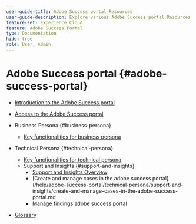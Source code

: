 ```yaml
---
user-guide-title: Adobe Success portal Resources
user-guide-description: Explore various Adobe Success portal Resources for more details.
feature-set: Experience Cloud
feature: Adobe Success Portal
type: Documentation
hide: true
role: User, Admin
---
```


# Adobe Success portal {#adobe-success-portal}

- [Introduction to the Adobe Success portal](/help/adobe-success-portal/adobe-success-portal-introduction.md)

- [Access to the Adobe Success portal](/help/adobe-success-portal/access-to-the-adobe-success-portal.md)

- Business Persona {#business-persona}
    - [Key functionalities for business persona](/help/adobe-success-portal/business-persona/key-functionalities-for-business-persona.md)
- Technical Persona {#technical-persona}
    - [Key functionalities for technical persona](/help/adobe-success-portal/technical-persona/key-functionalities-for-technical-persona.md)
    - Support and Insights {#support-and-insights}
        - [Support and Insights Overview](/help/adobe-success-portal/technical-persona/support-and-insights/support-and-insights-overview.md)
        - [Create and manage cases in the adobe success portal](/help/adobe-success-portal/technical-persona/support-and-insights/create-and-manage-cases-in-the-adobe-success-portal.md
        - [Manage findings adobe success portal](/help/adobe-success-portal/technical-persona/support-and-insights/manage-findings-adobe-success-portal.md)

- [Glossary](/help/adobe-success-portal/glossary.md)
